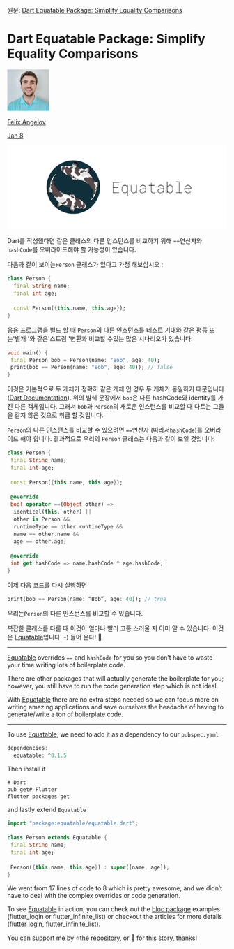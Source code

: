 원문: [Dart Equatable Package: Simplify Equality Comparisons](https://medium.com/flutter-community/dart-equatable-package-simplify-equality-comparisons-1a96a3fc4864)

# Dart Equatable Package: Simplify Equality Comparisons

[![Felix Angelov](dart_equatable_package.assets/1_lcR8NNnnKzOS6Ma-VJJTCQ.jpeg)](https://medium.com/@felangelov?source=post_page---------------------------)

[Felix Angelov](https://medium.com/@felangelov?source=post_page---------------------------)

[Jan 8](https://medium.com/flutter-community/dart-equatable-package-simplify-equality-comparisons-1a96a3fc4864?source=post_page---------------------------)

![img](dart_equatable_package.assets/1_XOBBerR7ir3nh7GWpVJcWw.png)

Dart를 작성했다면 같은 클래스의 다른 인스턴스를 비교하기 위해 `==`연산자와 `hashCode`를 오버라이드해야 할 가능성이 있습니다.

다음과 같이 보이는`Person` 클래스가 있다고 가정 해보십시오 :

```dart
class Person {
  final String name;
  final int age;
  
  const Person({this.name, this.age});
}
```

응용 프로그램을 빌드 할 때 `Person`의 다른 인스턴스를 테스트 기대와 같은 평등 또는'별개 '와 같은'스트림 '변환과 비교할 수있는 많은 시나리오가 있습니다.

```dart
void main() {
 final Person bob = Person(name: "Bob", age: 40);
 print(bob == Person(name: "Bob", age: 40)); // false
}
```

이것은 기본적으로 두 개체가 정확히 같은 개체 인 경우 두 개체가 동일하기 때문입니다 ([Dart Documentation](https://www.dartlang.org/guides/language/effective-dart/design?source=post_page---------------------------#equality)). 위의 발췌 문장에서 `bob`은 다른 hashCode와 identity를 가진 다른 객체입니다. 그래서 `bob`과 `Person`의 새로운 인스턴스를 비교할 때 다트는 그들을 같지 않은 것으로 취급 할 것입니다.

`Person`의 다른 인스턴스를 비교할 수 있으려면 `==`연산자 (따라서`hashCode`)를 오버라이드 해야 합니다. 결과적으로 우리의 `Person` 클래스는 다음과 같이 보일 것입니다:

```dart
class Person {
 final String name;
 final int age;
  
 const Person({this.name, this.age});
  
 @override
 bool operator ==(Object other) =>
  identical(this, other) ||
  other is Person &&
  runtimeType == other.runtimeType &&
  name == other.name &&
  age == other.age;

 @override
 int get hashCode => name.hashCode ^ age.hashCode;
}
```

이제 다음 코드를 다시 실행하면

```dart
print(bob == Person(name: “Bob”, age: 40)); // true
```

우리는`Person`의 다른 인스턴스를 비교할 수 있습니다.

복잡한 클래스를 다룰 때 이것이 얼마나 빨리 고통 스러울 지 이미 알 수 있습니다. 이것은 [Equatable](https://pub.dartlang.org/packages/equatable?source=post_page---------------------------)입니다. -) 들어 온다! 🎉

---

[Equatable](https://pub.dartlang.org/packages/equatable?source=post_page---------------------------) overrides `==` and `hashCode` for you so you don’t have to waste your time writing lots of boilerplate code.

There  are other packages that will actually generate the boilerplate for you;  however, you still have to run the code generation step which is not  ideal.

With [Equatable](https://pub.dartlang.org/packages/equatable?source=post_page---------------------------)  there are no extra steps needed so we can focus more on writing amazing  applications and save ourselves the headache of having to  generate/write a ton of boilerplate code.

------

To use [Equatable](https://pub.dartlang.org/packages/equatable?source=post_page---------------------------), we need to add it as a dependency to our `pubspec.yaml`

```dart
dependencies:
  equatable: ^0.1.5
```

Then install it

```
# Dart
pub get# Flutter
flutter packages get
```

and lastly extend `Equatable`

```dart
import "package:equatable/equatable.dart";

class Person extends Equatable {
 final String name;
 final int age;
  
 Person({this.name, this.age}) : super([name, age]);
}
```

We  went from 17 lines of code to 8 which is pretty awesome, and we didn’t  have to deal with the complex overrides or code generation.

To see [Equatable](https://pub.dartlang.org/packages/equatable?source=post_page---------------------------) in action, you can check out the [bloc package](https://github.com/felangel/bloc?source=post_page---------------------------) examples (flutter_login or flutter_infinite_list) or checkout the articles for more details ([flutter login](https://medium.com/flutter-community/flutter-login-tutorial-with-flutter-bloc-ea606ef701ad?source=post_page---------------------------), [flutter_infinite_list](https://medium.com/flutter-community/flutter-infinite-list-tutorial-with-flutter-bloc-2fc7a272ec67?source=post_page---------------------------)).

You can support me by ⭐️the [repository](https://github.com/felangel/equatable?source=post_page---------------------------), or 👏 for this story, thanks!